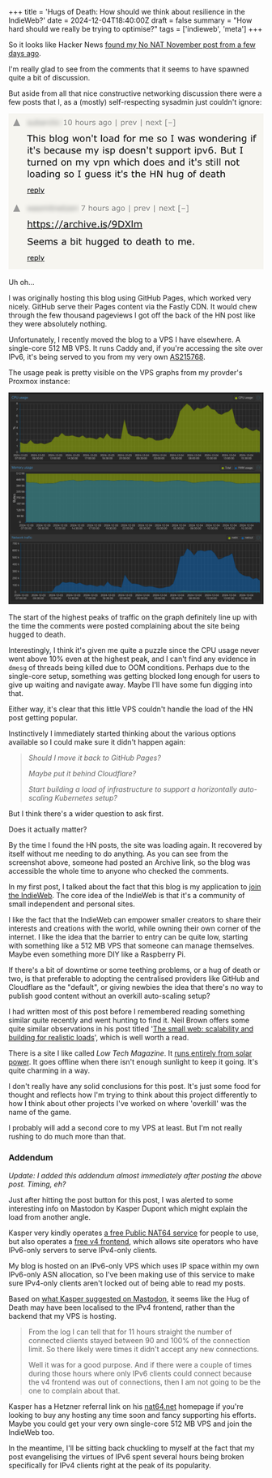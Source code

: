 +++
title = 'Hugs of Death: How should we think about resilience in the IndieWeb?'
date = 2024-12-04T18:40:00Z
draft = false
summary = "How hard should we really be trying to optimise?"
tags = ['indieweb', 'meta']
+++

So it looks like Hacker News [found my No NAT November post from a few days ago](https://news.ycombinator.com/item?id=42313507).

I'm really glad to see from the comments that it seems to have spawned quite a bit of discussion.

But aside from all that nice constructive networking discussion there were a few posts that I, as a (mostly) self-respecting sysadmin just couldn't ignore:

![Posts showing that the site hadn't been able to keep up with all the demand as the post got popular](hugofdeath.png)

Uh oh...

I was originally hosting this blog using GitHub Pages, which worked very nicely. GitHub serve their Pages content via the Fastly CDN. It would chew through the few thousand pageviews I got off the back of the HN post like they were absolutely nothing.

Unfortunately, I recently moved the blog to a VPS I have elsewhere. A single-core 512 MB VPS. It runs Caddy and, if you're accessing the site over IPv6, it's being served to you from my very own [AS215768](https://bgp.tools/as/215768).

The usage peak is pretty visible on the VPS graphs from my provder's Proxmox instance:

![Proxmox graph showing peaks in CPU and network usage but nothing too spectacular](proxmoxgraph.png)

The start of the highest peaks of traffic on the graph definitely line up with the time the comments were posted complaining about the site being hugged to death.

Interestingly, I think it's given me quite a puzzle since the CPU usage never went above 10% even at the highest peak, and I can't find any evidence in `dmesg` of threads being killed due to OOM conditions. Perhaps due to the single-core setup, something was getting blocked long enough for users to give up waiting and navigate away. Maybe I'll have some fun digging into that.

Either way, it's clear that this little VPS couldn't handle the load of the HN post getting popular.

Instinctively I immediately started thinking about the various options available so I could make sure it didn't happen again:

> _Should I move it back to GitHub Pages?_
>
> _Maybe put it behind Cloudflare?_
>
> _Start building a load of infrastructure to support a horizontally auto-scaling Kubernetes setup?_

But I think there's a wider question to ask first.

Does it actually matter?

By the time I found the HN posts, the site was loading again. It recovered by itself without me needing to do anything. As you can see from the screenshot above, someone had posted an Archive link, so the blog was accessible the whole time to anyone who checked the comments.

In my first post, I talked about the fact that this blog is my application to [join the IndieWeb](/posts/2024-10-19-joining-the-indieweb/). The core idea of the IndieWeb is that it's a community of small independent and personal sites.

I like the fact that the IndieWeb can empower smaller creators to share their interests and creations with the world, while owning their own corner of the internet. I like the idea that the barrier to entry can be quite low, starting with something like a 512 MB VPS that someone can manage themselves. Maybe even something more DIY like a Raspberry Pi.

If there's a bit of downtime or some teething problems, or a hug of death or two, is that preferable to adopting the centralised providers like GitHub and Cloudflare as the "default", or giving newbies the idea that there's no way to publish good content without an overkill auto-scaling setup?

I had written most of this post before I remembered reading something similar quite recently and went hunting to find it. Neil Brown offers some quite similar observations in his post titled '[The small web: scalability and building for realistic loads](https://neilzone.co.uk/2024/10/the-small-web-scalability-and-building-for-realistic-loads/)', which is well worth a read.

There is a site I like called _Low Tech Magazine_. It [runs entirely from solar power](https://solar.lowtechmagazine.com/about/the-solar-website). It goes offline when there isn't enough sunlight to keep it going. It's quite charming in a way.

I don't really have any solid conclusions for this post. It's just some food for thought and reflects how I'm trying to think about this project differently to how I think about other projects I've worked on where 'overkill' was the name of the game.

I probably will add a second core to my VPS at least. But I'm not really rushing to do much more than that.

### Addendum

_Update: I added this addendum almost immediately after posting the above post. Timing, eh?_

Just after hitting the post button for this post, I was alerted to some interesting info on Mastodon by Kasper Dupont which might explain the load from another angle.

Kasper very kindly operates [a free Public NAT64 service](https://nat64.net/) for people to use, but also operates a [free v4 frontend](https://v4-frontend.netiter.com/), which allows site operators who have IPv6-only servers to serve IPv4-only clients.

My blog is hosted on an IPv6-only VPS which uses IP space within my own IPv6-only ASN allocation, so I've been making use of this service to make sure IPv4-only clients aren't locked out of being able to read my posts.

Based on [what Kasper suggested on Mastodon](https://westergaard.social/objects/c9bf9cec-aec8-432f-9a02-383893deffb3), it seems like the Hug of Death may have been localised to the IPv4 frontend, rather than the backend that my VPS is hosting.

> From the log I can tell that for 11 hours straight the number of connected clients stayed between 90 and 100% of the connection limit. So there likely were times it didn't accept any new connections.
>
> Well it was for a good purpose. And if there were a couple of times during those hours where only IPv6 clients could connect because the v4 frontend was out of connections, then I am not going to be the one to complain about that.

Kasper has a Hetzner referral link on his [nat64.net](https://nat64.net/) homepage if you're looking to buy any hosting any time soon and fancy supporting his efforts. Maybe you could get your very own single-core 512 MB VPS and join the IndieWeb too.

In the meantime, I'll be sitting back chuckling to myself at the fact that my post evangelising the virtues of IPv6 spent several hours being broken specifically for IPv4 clients right at the peak of its popularity.

